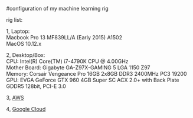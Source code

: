 #configuration of my machine learning rig

rig list:

1, Laptop: <br>
Macbook Pro 13 MF839LL/A (Early 2015) A1502 <br>
MacOS 10.12.x

2, Desktop/Box: <br>
CPU: Intel(R) Core(TM) i7-4790K CPU @ 4.00GHz <br>
Mother Board: Gigabyte GA-Z97X-GAMING 5 LGA 1150 Z97 <br> 
Memory: Corsair Vengeance Pro 16GB 2x8GB DDR3 2400MHz PC3 19200 <br>
GPU: EVGA GeForce GTX 960 4GB Super SC ACX 2.0+ with Back Plate GDDR5 128bit, PCI-E 3.0

3, <a href="http://aws.amazon.com" target="_blank">AWS</a>


4, <a href="http://cloud.google.com" target="_blank">Google Cloud </a>

